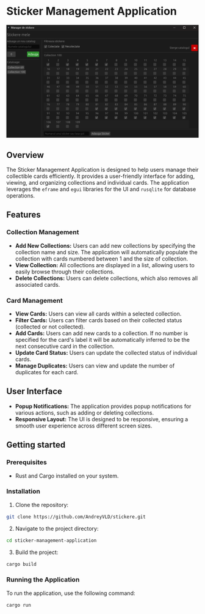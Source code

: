 # Sticker Management Application

![img.png](img.png)

## Overview

The Sticker Management Application is designed to help users manage their collectible cards efficiently.
It provides a user-friendly interface for adding, viewing, and organizing collections and individual cards.
The application leverages the `eframe` and `egui` libraries for the UI and `rusqlite` for database operations.

## Features

### Collection Management

- **Add New Collections:** Users can add new collections by specifying the collection name and size.
  The application will automatically populate the collection with cards numbered between 1 and the size of collection.
- **View Collection:** All collections are displayed in a list, allowing users to easily browse through their
  collections.
- **Delete Collections:** Users can delete collections, which also removes all associated cards.

### Card Management

- **View Cards:** Users can view all cards within a selected collection.
- **Filter Cards:** Users can filter cards based on their collected status (collected or not collected).
- **Add Cards:** Users can add new cards to a collection. If no number is specified for the card's label it will be
  automatically inferred to be the next consecutive card in the collection.
- **Update Card Status:** Users can update the collected status of individual cards.
- **Manage Duplicates:** Users can view and update the number of duplicates for each card.

## User Interface

- **Popup Notifications:** The application provides popup notifications for various actions, such as adding or deleting
  collections.
- **Responsive Layout:** The UI is designed to be responsive, ensuring a smooth user experience across different screen
  sizes.

## Getting started

### Prerequisites

- Rust and Cargo installed on your system.

### Installation

1. Clone the repository:

```bash
git clone https://github.com/AndreyVLD/stickere.git
```

2. Navigate to the project directory:

```bash
cd sticker-management-application
```

3. Build the project:

```bash
cargo build
```

### Running the Application

To run the application, use the following command:

```bash
cargo run 
```
